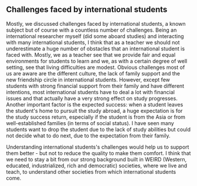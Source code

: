 ## Challenges faced by international students
Mostly, we discussed challenges faced by international students, a known subject but of course with a countless number of challenges. Being an international researcher myself (did some aboard studies) and interacting with many international students, I think that as a teacher we should not underestimate a huge number of obstacles that an international student is  faced with. Mostly, we as a teacher see that we provide fair and equal environments for students to learn and we, as with a certain degree of well setting, see that living difficulties are modest. Obvious challenges most of us are aware are  the different culture, the lack of family support  and the new friendship circle in international students. However, except few students with strong financial support from their family and have different intentions, most international students have to deal a lot with financial issues and that actually have a very strong effect on study progresses. Another important factor is the expected success: when a student leaves the student's home to pursuit the study abroad, a huge expectation is for the study success return, especially if the student is from the Asia or from well-established families (in terms of social status). I have seen many students want to drop the student due to the lack of study abilities but could not decide what to do next, due to the expectation from their family.

Understanding international students's challenges would help us to support them better - but not to reduce the quality to make them comfort. I think that we need to stay a bit from our strong background built in WEIRD (Western, educated, industrialized, rich and democratic) societies, where we live and teach, to understand other societies from which  international students come.
